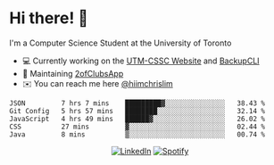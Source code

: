 # Hi there! 👋
I'm a Computer Science Student at the University of Toronto

- 💻 Currently working on the [UTM-CSSC Website](https://github.com/UTM-CSSC) and [BackupCLI](https://github.com/BackupHub/BackupCLI)
- 🔨 Maintaining [2ofClubsApp](https://github.com/2ofClubsApp)
- ✉️ You can reach me here [@hiimchrislim](mailto:hello@hiimchrislim.co)

<!--START_SECTION:waka-->
```text
JSON         7 hrs 7 mins    █████████▓░░░░░░░░░░░░░░░   38.43 % 
Git Config   5 hrs 57 mins   ████████░░░░░░░░░░░░░░░░░   32.14 % 
JavaScript   4 hrs 49 mins   ██████▓░░░░░░░░░░░░░░░░░░   26.02 % 
CSS          27 mins         ▓░░░░░░░░░░░░░░░░░░░░░░░░   02.44 % 
Java         8 mins          ▒░░░░░░░░░░░░░░░░░░░░░░░░   00.74 % 
```
<!--END_SECTION:waka-->

<div align="center">
<a href="https://www.linkedin.com/in/hiimchrislim" target="_blank"><img src="https://img.shields.io/badge/LinkedIn-%230077B5.svg?&style=flat-square&logo=linkedin&logoColor=white" alt="LinkedIn"></a>
<a href="https://open.spotify.com/user/clim1231" target="_blank"><img src="https://img.shields.io/badge/Spotify-%231ED760.svg?&style=flat-square&logo=spotify&logoColor=white" alt="Spotify"></a>

</div>
